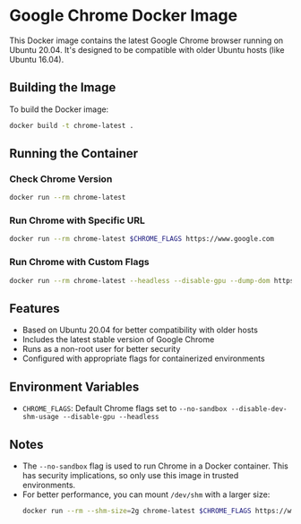 # Google Chrome Docker Image

This Docker image contains the latest Google Chrome browser running on Ubuntu 20.04. It's designed to be compatible with older Ubuntu hosts (like Ubuntu 16.04).

## Building the Image

To build the Docker image:

```bash
docker build -t chrome-latest .
```

## Running the Container

### Check Chrome Version

```bash
docker run --rm chrome-latest
```

### Run Chrome with Specific URL

```bash
docker run --rm chrome-latest $CHROME_FLAGS https://www.google.com
```

### Run Chrome with Custom Flags

```bash
docker run --rm chrome-latest --headless --disable-gpu --dump-dom https://www.google.com
```

## Features

- Based on Ubuntu 20.04 for better compatibility with older hosts
- Includes the latest stable version of Google Chrome
- Runs as a non-root user for better security
- Configured with appropriate flags for containerized environments

## Environment Variables

- `CHROME_FLAGS`: Default Chrome flags set to `--no-sandbox --disable-dev-shm-usage --disable-gpu --headless`

## Notes

- The `--no-sandbox` flag is used to run Chrome in a Docker container. This has security implications, so only use this image in trusted environments.
- For better performance, you can mount `/dev/shm` with a larger size:
  ```bash
  docker run --rm --shm-size=2g chrome-latest $CHROME_FLAGS https://www.google.com
  ```